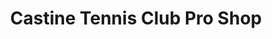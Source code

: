 ---
title: "Castine Tennis Club Pro Shop"
url: /castine/castine-tennis-club-pro-shop/
shop: sports
---